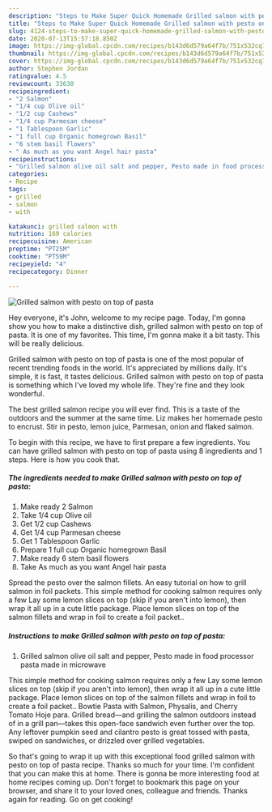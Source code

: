 ```yaml
---
description: "Steps to Make Super Quick Homemade Grilled salmon with pesto on top of pasta"
title: "Steps to Make Super Quick Homemade Grilled salmon with pesto on top of pasta"
slug: 4124-steps-to-make-super-quick-homemade-grilled-salmon-with-pesto-on-top-of-pasta
date: 2020-07-13T15:57:18.850Z
image: https://img-global.cpcdn.com/recipes/b143d6d579a64f7b/751x532cq70/grilled-salmon-with-pesto-on-top-of-pasta-recipe-main-photo.jpg
thumbnail: https://img-global.cpcdn.com/recipes/b143d6d579a64f7b/751x532cq70/grilled-salmon-with-pesto-on-top-of-pasta-recipe-main-photo.jpg
cover: https://img-global.cpcdn.com/recipes/b143d6d579a64f7b/751x532cq70/grilled-salmon-with-pesto-on-top-of-pasta-recipe-main-photo.jpg
author: Stephen Jordan
ratingvalue: 4.5
reviewcount: 33630
recipeingredient:
- "2 Salmon"
- "1/4 cup Olive oil"
- "1/2 cup Cashews"
- "1/4 cup Parmesan cheese"
- "1 Tablespoon Garlic"
- "1 full cup Organic homegrown Basil"
- "6 stem basil flowers"
- " As much as you want Angel hair pasta"
recipeinstructions:
- "Grilled salmon olive oil salt and pepper, Pesto made in food processor pasta made in microwave"
categories:
- Recipe
tags:
- grilled
- salmon
- with

katakunci: grilled salmon with 
nutrition: 169 calories
recipecuisine: American
preptime: "PT25M"
cooktime: "PT59M"
recipeyield: "4"
recipecategory: Dinner

---
```



![Grilled salmon with pesto on top of pasta](https://img-global.cpcdn.com/recipes/b143d6d579a64f7b/751x532cq70/grilled-salmon-with-pesto-on-top-of-pasta-recipe-main-photo.jpg)

Hey everyone, it's John, welcome to my recipe page. Today, I'm gonna show you how to make a distinctive dish, grilled salmon with pesto on top of pasta. It is one of my favorites. This time, I'm gonna make it a bit tasty. This will be really delicious.

Grilled salmon with pesto on top of pasta is one of the most popular of recent trending foods in the world. It's appreciated by millions daily. It's simple, it is fast, it tastes delicious. Grilled salmon with pesto on top of pasta is something which I've loved my whole life. They're fine and they look wonderful.

The best grilled salmon recipe you will ever find. This is a taste of the outdoors and the summer at the same time. Liz makes her homemade pesto to encrust. Stir in pesto, lemon juice, Parmesan, onion and flaked salmon.


To begin with this recipe, we have to first prepare a few ingredients. You can have grilled salmon with pesto on top of pasta using 8 ingredients and 1 steps. Here is how you cook that.

<!--inarticleads1-->

##### The ingredients needed to make Grilled salmon with pesto on top of pasta:

1. Make ready 2 Salmon
1. Take 1/4 cup Olive oil
1. Get 1/2 cup Cashews
1. Get 1/4 cup Parmesan cheese
1. Get 1 Tablespoon Garlic
1. Prepare 1 full cup Organic homegrown Basil
1. Make ready 6 stem basil flowers
1. Take  As much as you want Angel hair pasta


Spread the pesto over the salmon fillets. An easy tutorial on how to grill salmon in foil packets. This simple method for cooking salmon requires only a few Lay some lemon slices on top (skip if you aren&#39;t into lemon), then wrap it all up in a cute little package. Place lemon slices on top of the salmon fillets and wrap in foil to create a foil packet.. 

<!--inarticleads2-->

##### Instructions to make Grilled salmon with pesto on top of pasta:

1. Grilled salmon olive oil salt and pepper, Pesto made in food processor pasta made in microwave


This simple method for cooking salmon requires only a few Lay some lemon slices on top (skip if you aren&#39;t into lemon), then wrap it all up in a cute little package. Place lemon slices on top of the salmon fillets and wrap in foil to create a foil packet.. Bowtie Pasta with Salmon, Physalis, and Cherry Tomato Hoje para. Grilled bread—and grilling the salmon outdoors instead of in a grill pan—takes this open-face sandwich even further over the top. Any leftover pumpkin seed and cilantro pesto is great tossed with pasta, swiped on sandwiches, or drizzled over grilled vegetables. 

So that's going to wrap it up with this exceptional food grilled salmon with pesto on top of pasta recipe. Thanks so much for your time. I'm confident that you can make this at home. There is gonna be more interesting food at home recipes coming up. Don't forget to bookmark this page on your browser, and share it to your loved ones, colleague and friends. Thanks again for reading. Go on get cooking!
